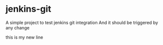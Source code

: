 # jenkins-git

A simple project to test jenkins git integration
And it should be triggered by any change


this is my new line
